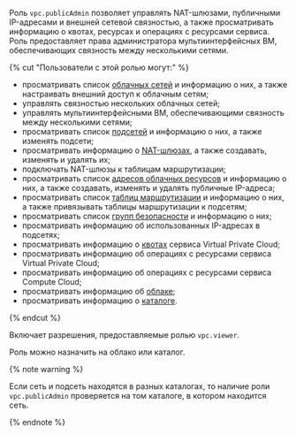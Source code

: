 Роль `vpc.publicAdmin` позволяет управлять NAT-шлюзами, публичными IP-адресами и внешней сетевой связностью, а также просматривать информацию о квотах, ресурсах и операциях с ресурсами сервиса. Роль предоставляет права администратора мультиинтерфейсных ВМ, обеспечивающих связность между несколькими сетями.

{% cut "Пользователи с этой ролью могут:" %}

* просматривать список [облачных сетей](../../vpc/concepts/network.md#network) и информацию о них, а также настраивать внешний доступ к облачным сетям;
* управлять связностью нескольких облачных сетей;
* управлять мультиинтерфейсными ВМ, обеспечивающими связность между несколькими сетями;
* просматривать список [подсетей](../../vpc/concepts/network.md#subnet) и информацию о них, а также изменять подсети;
* просматривать информацию о [NAT-шлюзах](../../vpc/concepts/gateways.md), а также создавать, изменять и удалять их;
* подключать NAT-шлюзы к таблицам маршрутизации;
* просматривать список [адресов облачных ресурсов](../../vpc/concepts/address.md) и информацию о них, а также создавать, изменять и удалять публичные IP-адреса;
* просматривать список [таблиц маршрутизации](../../vpc/concepts/routing.md#rt-vpc) и информацию о них, а также привязывать таблицы маршрутизации к подсетям;
* просматривать список [групп безопасности](../../vpc/concepts/security-groups.md) и информацию о них;
* просматривать информацию об использованных IP-адресах в подсетях;
* просматривать информацию о [квотах](../../vpc/concepts/limits.md#vpc-quotas) сервиса Virtual Private Cloud;
* просматривать информацию об операциях с ресурсами сервиса Virtual Private Cloud;
* просматривать информацию об операциях с ресурсами сервиса Compute Cloud;
* просматривать информацию об [облаке](../../resource-manager/concepts/resources-hierarchy.md#cloud);
* просматривать информацию о [каталоге](../../resource-manager/concepts/resources-hierarchy.md#folder).

{% endcut %}

Включает разрешения, предоставляемые ролью `vpc.viewer`.

Роль можно назначить на облако или каталог.

{% note warning %}

Если сеть и подсеть находятся в разных каталогах, то наличие роли `vpc.publicAdmin` проверяется на том каталоге, в котором находится сеть.

{% endnote %}

